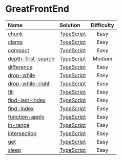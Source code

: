 # GreatFrontEnd

| Name                                                                                        | Solution                                    | Difficulty |
| :------------------------------------------------------------------------------------------ | :------------------------------------------ | :--------: |
| [chunk](https://www.greatfrontend.com/questions/javascript/chunk)                           | [TypeScript](./chunk/index.ts)              |    Easy    |
| [clamp](https://www.greatfrontend.com/questions/javascript/clamp)                           | [TypeScript](./clamp/index.ts)              |    Easy    |
| [compact](https://www.greatfrontend.com/questions/javascript/compact)                       | [TypeScript](./compact/index.ts)            |    Easy    |
| [depth-first-search](https://www.greatfrontend.com/questions/javascript/depth-first-search) | [TypeScript](./depth-first-search/index.ts) |   Medium   |
| [difference](https://www.greatfrontend.com/questions/javascript/difference)                 | [TypeScript](./difference/index.ts)         |    Easy    |
| [drop-while](https://www.greatfrontend.com/questions/javascript/drop-while)                 | [TypeScript](./drop-while/index.ts)         |    Easy    |
| [drop-while-right](https://www.greatfrontend.com/questions/javascript/drop-while-right)     | [TypeScript](./drop-while-right/index.ts)   |    Easy    |
| [fill](https://www.greatfrontend.com/questions/javascript/fill)                             | [TypeScript](./fill/index.ts)               |    Easy    |
| [find-last-index](https://www.greatfrontend.com/questions/javascript/find-last-index)       | [TypeScript](./find-last-index/index.ts)    |    Easy    |
| [find-index](https://www.greatfrontend.com/questions/javascript/find-index)                 | [TypeScript](./find-index/index.ts)         |    Easy    |
| [function-apply](https://www.greatfrontend.com/questions/javascript/function-apply)         | [TypeScript](./function-apply/index.ts)     |    Easy    |
| [in-range](https://www.greatfrontend.com/questions/javascript/in-range)                     | [TypeScript](./in-range/index.ts)           |    Easy    |
| [intersection](https://www.greatfrontend.com/questions/javascript/intersection)             | [TypeScript](./intersection/index.ts)       |    Easy    |
| [get](https://www.greatfrontend.com/questions/javascript/get)                               | [TypeScript](./get/index.ts)                |    Easy    |
| [sleep](https://www.greatfrontend.com/questions/javascript/sleep)                           | [TypeScript](./sleep/index.ts)              |    Easy    |
